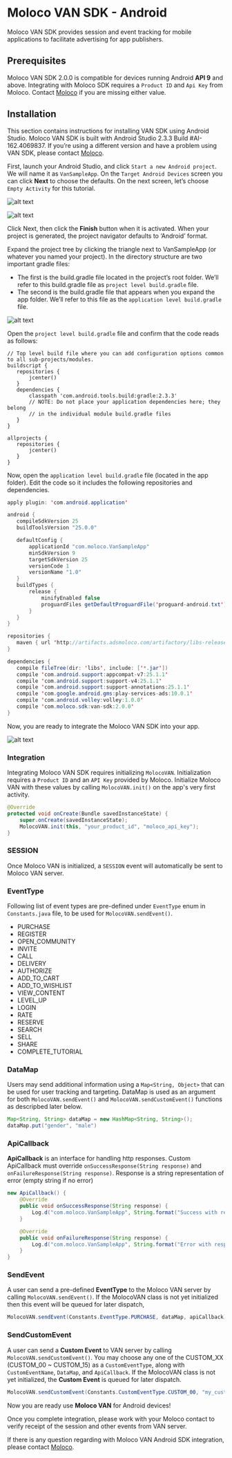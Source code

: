 
# Moloco VAN SDK - Android
Moloco VAN SDK provides session and event tracking for mobile applications to facilitate advertising for app publishers.


## Prerequisites
Moloco VAN SDK 2.0.0 is compatible for devices running Android **API 9** and above. Integrating with Moloco SDK requires a `Product ID` and `Api Key` from Moloco. Contact [Moloco](mailto:support@molocoads.com) if you are missing either value.

## Installation

This section contains instructions for installing VAN SDK using Android Studio. Moloco VAN SDK is built with Android Studio 2.3.3 Build #AI-162.4069837. If you’re using a different version and have a problem using VAN SDK, please contact [Moloco](mailto:support@molocoads.com).
  
First, launch your Android Studio, and click `Start a new Android project`. We will name it as `VanSampleApp`. On the `Target Android Devices` screen you can click **Next** to choose the defaults. On the next screen, let’s choose `Empty Activity` for this tutorial.

![alt text](https://storage.googleapis.com/vansdk/android/1.png)

![alt text](https://storage.googleapis.com/vansdk/android/2.png)
  
Click Next, then click the **Finish** button when it is activated. When your project is generated, the project navigator defaults to ‘Android’ format.
  
Expand the project tree by clicking the triangle next to VanSampleApp (or whatever you named your project). In the directory structure are two important gradle files: 
- The first is the build.gradle file located in the project’s root folder. We’ll refer to this build.gradle file as `project level build.gradle` file. 
- The second is the build.gradle file that appears when you expand the app folder. We’ll refer to this file as the `application level build.gradle` file.

![alt text](https://storage.googleapis.com/vansdk/android/3.png)

Open the `project level build.gradle` file and confirm that the code reads as follows:

```properties
// Top level build file where you can add configuration options common to all sub-projects/modules.
buildscript {
   repositories {
       jcenter()
   }
   dependencies {
       classpath 'com.android.tools.build:gradle:2.3.3'
       // NOTE: Do not place your application dependencies here; they belong
       // in the individual module build.gradle files
   }
}

allprojects {
   repositories {
       jcenter()
   }
}
```
  
Now, open the `application level build.gradle` file (located in the app folder). Edit the code so it includes the following repositories and dependencies.

```java
apply plugin: 'com.android.application'

android {
   compileSdkVersion 25
   buildToolsVersion "25.0.0"

   defaultConfig {
       applicationId "com.moloco.VanSampleApp"
       minSdkVersion 9
       targetSdkVersion 25
       versionCode 1
       versionName "1.0"
   }
   buildTypes {
       release {
           minifyEnabled false
           proguardFiles getDefaultProguardFile('proguard-android.txt'), 'proguard-rules.pro'
       }
   }
}

repositories {
   maven { url 'http://artifacts.adsmoloco.com/artifactory/libs-release-local/' }
}

dependencies {
   compile fileTree(dir: 'libs', include: ['*.jar'])
   compile 'com.android.support:appcompat-v7:25.1.1'
   compile 'com.android.support:support-v4:25.1.1'
   compile 'com.android.support:support-annotations:25.1.1'
   compile 'com.google.android.gms:play-services-ads:10.0.1'
   compile 'com.android.volley:volley:1.0.0'
   compile 'com.moloco.sdk:van-sdk:2.0.0'
}
```

Now, you are ready to integrate the Moloco VAN SDK into your app.

![alt text](https://storage.googleapis.com/vansdk/android/4.png)

### Integration
Integrating Moloco VAN SDK requires initializing `MolocoVAN`. Initialization requires a `Product ID` and an `API Key` provided by Moloco. Initialize Moloco VAN with these values by calling `MolocoVAN.init()` on the app's very first activity.

```java
@Override
protected void onCreate(Bundle savedInstanceState) {
    super.onCreate(savedInstanceState);
    MolocoVAN.init(this, "your_product_id", "moloco_api_key");
}
```

### SESSION
Once Moloco VAN is initialized, a `SESSION` event will automatically be sent to Moloco VAN server.

### EventType

Following list of event types are pre-defined under `EventType` enum in `Constants.java` file, to be used for `MolocoVAN.sendEvent()`.

- PURCHASE
- REGISTER
- OPEN_COMMUNITY
- INVITE
- CALL
- DELIVERY
- AUTHORIZE
- ADD_TO_CART
- ADD_TO_WISHLIST
- VIEW_CONTENT
- LEVEL_UP
- LOGIN
- RATE
- RESERVE
- SEARCH
- SELL
- SHARE
- COMPLETE_TUTORIAL

### DataMap
Users may send additional information using a `Map<String, Object>` that can be used for user tracking and targeting. DataMap is used as an argument for both `MolocoVAN.sendEvent()` and `MolocoVAN.sendCustomEvent()` functions as descripbed later below.

```java
Map<String, String> dataMap = new HashMap<String, String>();
dataMap.put("gender", "male")
```

### ApiCallback
**ApiCallback** is an interface for handling http responses. Custom ApiCallback must override `onSuccessResponse(String response)` and `onFailureResponse(String response)`. Response is a string representation of error (empty string if no error)

```java
new ApiCallback() {
    @Override
    public void onSuccessResponse(String response) {
        Log.d("com.moloco.VanSampleApp", String.format("Success with response : %s", response));
    }

    @Override
    public void onFailureResponse(String response) {
        Log.d("com.moloco.VanSampleApp", String.format("Error with response : %s", response));
    }
}
```

### SendEvent
A user can send a pre-defined **EventType** to the Moloco VAN server by calling `MolocoVAN.sendEvent()`.
If the MolocoVAN class is not yet initialized then this event will be queued for later dispatch, 

```java
MolocoVAN.sendEvent(Constants.EventType.PURCHASE, dataMap, apiCallback)
```

### SendCustomEvent
A user can send a **Custom Event** to VAN server by calling `MolocoVAN.sendCustomEvent()`. You may choose any one of the CUSTOM_XX (CUSTOM_00 ~ CUSTOM_15) as a `CustomEventType`, along with `CustomEventName`, `DataMap`, and `ApiCallback`. If the MolocoVAN class is not yet initialized, the **Custom Event** is queued for later dispatch.
    
```java
MolocoVAN.sendCustomEvent(Constants.CustomEventType.CUSTOM_00, "my_custom_event", dataMap, apiCallback)
```

Now you are ready use **Moloco VAN** for Android devices! 

Once you complete integration, please work with your Moloco contact to verify receipt of the session and other events from VAN server.

If there is any question regarding with Moloco VAN Android SDK integration, please contact [Moloco](mailto:support@molocoads.com).
